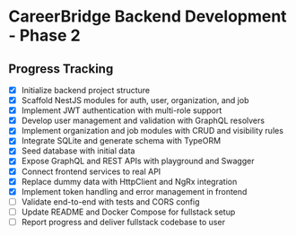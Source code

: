 # CareerBridge Backend Development - Phase 2

## Progress Tracking
- [x] Initialize backend project structure
- [x] Scaffold NestJS modules for auth, user, organization, and job
- [x] Implement JWT authentication with multi-role support
- [x] Develop user management and validation with GraphQL resolvers
- [x] Implement organization and job modules with CRUD and visibility rules
- [x] Integrate SQLite and generate schema with TypeORM
- [x] Seed database with initial data
- [x] Expose GraphQL and REST APIs with playground and Swagger
- [x] Connect frontend services to real API
- [x] Replace dummy data with HttpClient and NgRx integration
- [x] Implement token handling and error management in frontend
- [ ] Validate end-to-end with tests and CORS config
- [ ] Update README and Docker Compose for fullstack setup
- [ ] Report progress and deliver fullstack codebase to user
